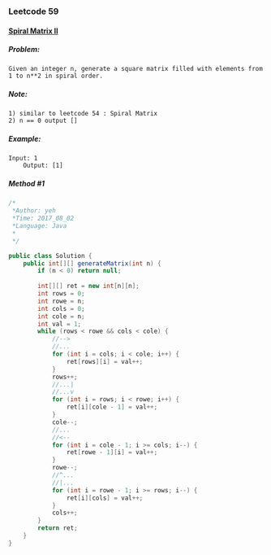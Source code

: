 

### Leetcode 59
#### [Spiral Matrix II](https://leetcode.com/problems/spiral-matrix-ii)

  

##### ***Problem:***

    Given an integer n, generate a square matrix filled with elements from 1 to n**2 in spiral order.
    
##### ***Note:***

    1) similar to leetcode 54 : Spiral Matrix
    2) n == 0 output []
    
##### ***Example:***

    Input: 1
        Output: [1]


##### *Method #1*
``` java
/*
 *Author: yeh
 *Time: 2017_08_02
 *Language: Java
 *
 */

public class Solution {
    public int[][] generateMatrix(int n) {
        if (n < 0) return null;
        
        int[][] ret = new int[n][n];
        int rows = 0;
        int rowe = n;
        int cols = 0;
        int cole = n;
        int val = 1;
        while (rows < rowe && cols < cole) {
            //-->
            //...
            for (int i = cols; i < cole; i++) {
                ret[rows][i] = val++;
            }
            rows++;
            //...|
            //...v
            for (int i = rows; i < rowe; i++) {
                ret[i][cole - 1] = val++;
            }
            cole--;
            //...
            //<--
            for (int i = cole - 1; i >= cols; i--) {
                ret[rowe - 1][i] = val++;
            }
            rowe--;
            //^...
            //|...
            for (int i = rowe - 1; i >= rows; i--) {
                ret[i][cols] = val++;
            }
            cols++;
        }
        return ret;
    }
}



```

